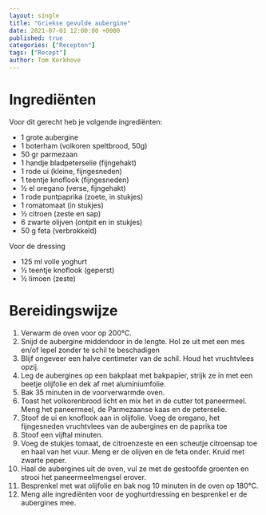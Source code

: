 ```yaml
---
layout: single
title: "Griekse gevulde aubergine"
date: 2021-07-01 12:00:00 +0000
published: true
categories: ["Recepten"]
tags: ["Recept"]
author: Tom Kerkhove
---
```


# Ingrediënten
Voor dit gerecht heb je volgende ingrediënten:

- 1 grote aubergine
- 1 boterham (volkoren speltbrood, 50g)
- 50 gr parmezaan
- 1 handje bladpeterselie (fijngehakt)
- 1 rode ui (kleine, fijngesneden)
- 1 teentje knoflook (fijngesneden)
- ½ el oregano (verse, fijngehakt)
- 1 rode puntpaprika (zoete, in stukjes)
- 1 romatomaat (in stukjes)
- ½ citroen (zeste en sap)
- 6 zwarte olijven (ontpit en in stukjes)
- 50 g feta (verbrokkeld)

Voor de dressing

- 125 ml volle yoghurt
- ½ teentje knoflook (geperst)
- ½ limoen (zeste)

# Bereidingswijze

1. Verwarm de oven voor op 200°C.
2. Snijd de aubergine middendoor in de lengte. Hol ze uit met een mes en/of lepel zonder te schil te beschadigen
3. Blijf ongeveer een halve centimeter van de schil. Houd het vruchtvlees opzij.
4. Leg de aubergines op een bakplaat met bakpapier, strijk ze in met een beetje olijfolie en dek af met aluminiumfolie.
5. Bak 35 minuten in de voorverwarmde oven.
6. Toast het volkorenbrood licht en mix het in de cutter tot paneermeel. Meng het paneermeel, de Parmezaanse kaas en de peterselie.
7. Stoof de ui en knoflook aan in olijfolie. Voeg de oregano, het fijngesneden vruchtvlees van de aubergines en de paprika toe
8. Stoof een vijftal minuten.
9. Voeg de stukjes tomaat, de citroenzeste en een scheutje citroensap toe en haal van het vuur. Meng er de olijven en de feta onder. Kruid met zwarte peper.
10. Haal de aubergines uit de oven, vul ze met de gestoofde groenten en strooi het paneermeelmengsel erover. 
11. Besprenkel met wat olijfolie en bak nog 10 minuten in de oven op 180°C.
12. Meng alle ingrediënten voor de yoghurtdressing en besprenkel er de aubergines mee.